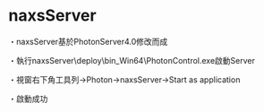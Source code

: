 # naxsServer
・naxsServer基於PhotonServer4.0修改而成

・執行naxsServer\deploy\bin_Win64\PhotonControl.exe啟動Server

・視窗右下角工具列->Photon->naxsServer->Start as application

・啟動成功
